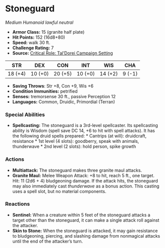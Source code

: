 # Stoneguard

*Medium* *Humanoid* *lawful neutral*

- **Armor Class:** 15 (granite half plate)
- **Hit Points:** 152 (16d8+80)
- **Speed:** walk 30 ft.
- **Challenge Rating:** 7
- **Source:** [Critical Role: Tal’Dorei Campaign Setting](https://https://greenronin.com/blog/2017/09/25/ronin-round-table-integrating-wizards-5e-adventures-with-the-taldorei-campaign-setting/)

| STR | DEX | CON | INT | WIS | CHA |
| --- | --- | --- | --- | --- | --- |
| 18 (+4) | 10 (+0) | 20 (+5) | 10 (+0) | 14 (+2) | 9 (-1) |

- **Saving Throws**: Str +8, Con +9, Wis +6
- **Condition Immunities:** petrified
- **Senses:** tremorsense 30 ft., passive Perception 12
- **Languages:** Common, Druidic, Primordial (Terran)
### Special Abilities
- **Spellcasting:** The stoneguard is a 3rd-level spellcaster. Its spellcasting ability is Wisdom (spell save DC 14, +6 to hit with spell attacks). It has the following druid spells prepared:  * Cantrips (at will): druidcraft, resistance * 1st level (4 slots): goodberry, speak with animals, thunderwave * 2nd level (2 slots): hold person, spike growth
### Actions
- **Multiattack:** The stoneguard makes three granite maul attacks.
- **Granite Maul:** Melee Weapon Attack: +8 to hit, reach 5 ft., one target. Hit: 11 (2d6 + 4) bludgeoning damage. If the attack hits, the stoneguard may also immediately cast _thunderwave_ as a bonus action. This casting uses a spell slot, but no material components.
### Reactions
- **Sentinel:** When a creature within 5 feet of the stoneguard attacks a target other than the stoneguard, it can make a single attack roll against the attacker.
- **Skin to Stone:** When the stoneguard is attacked, it may gain resistance to bludgeoning, piercing, and slashing damage from nonmagical attacks until the end of the attacker’s turn.
